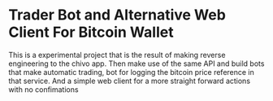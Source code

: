 # Trader Bot and Alternative Web Client For Bitcoin Wallet
This is a experimental project that is the result of making reverse engineering to the chivo app. Then make use of the same API and build bots that make automatic trading, bot for logging the bitcoin price reference in that service. And a simple web client for a more straight forward actions with no confimations

